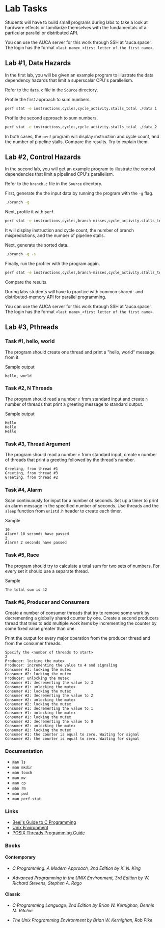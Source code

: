 Lab Tasks
=========

Students will have to build small programs during labs to take a look at
hardware effects or familiarize themselves with the fundamentals of a particular
parallel or distributed API.

You can use the AUCA server for this work through SSH at 'auca.space'. The login
has the format `<last name>_<first letter of the first name>`.

## Lab #1, Data Hazards

In the first lab, you will be given an example program to illustrate the data
dependency hazards that limit a superscalar CPU's parallelism.

Refer to the `data.c` file in the `Source` directory.

Profile the first approach to sum numbers.

```bash
perf stat -e instructions,cycles,cycle_activity.stalls_total ./data 1
```

Profile the second approach to sum numbers.

```bash
perf stat -e instructions,cycles,cycle_activity.stalls_total ./data 2
```

In both cases, the `perf` program will display instruction and cycle count,
and the number of pipeline stalls. Compare the results. Try to explain them.

## Lab #2, Control Hazards

In the second lab, you will get an example program to illustrate the control
dependencies that limit a pipelined CPU's parallelism.

Refer to the `branch.c` file in the `Source` directory.

First, generate the the input data by running the program with the `-g` flag.

```bash
./branch -g
```

Next, profile it with `perf`.

```bash
perf stat -e instructions,cycles,branch-misses,cycle_activity.stalls_total ./branch
```

It will display instruction and cycle count, the number of branch mispredictions, and
the number of pipeline stalls.

Next, generate the sorted data.

```bash
./branch -g -s
```

Finally, run the profiler with the program again.

```bash
perf stat -e instructions,cycles,branch-misses,cycle_activity.stalls_total ./branch
```

Compare the results.

During labs students will have to practice with common shared- and
distributed-memory API for parallel programming.

You can use the AUCA server for this work through SSH at 'auca.space'. The login
has the format `<last name>_<first letter of the first name>`.

## Lab #3, Pthreads

### Task #1, hello, world

The program should create one thread and print a "hello, world" message from it.

Sample output

```
hello, world
```

### Task #2, N Threads

The program should read a number `n` from standard input and create `n` number
of threads that print a greeting message to standard output.

Sample output

```
Hello
Hello
Hello
```

### Task #3, Thread Argument

The program should read a number `n` from standard input, create `n` number of
threads that print a greeting followed by the thread's number.

```
Greeting, from thread #1
Greeting, from thread #3
Greeting, from thread #2
```

### Task #4, Alarm

Scan continuously for input for a number of seconds. Set up a timer to print an
alarm message in the specified number of seconds. Use threads and the `sleep`
function from `unistd.h` header to create each timer.

Sample

```
10
Alarm! 10 seconds have passed
2
Alarm! 2 seconds have passed
```

### Task #5, Race

The program should try to calculate a total sum for two sets of numbers. For
every set it should use a separate thread.

Sample

```
The total sum is 42
```

### Task #6, Producer and Consumers

Create a number of consumer threads that try to remove some work by
decrementing a globally shared counter by one. Create a second producers
thread that tries to add multiple work items by incrementing the
counter by some fixed value greater than one.

Print the output for every major operation from the producer thread
and from the consumer threads.

```
Specify the <number of threads to start>
2
Producer: locking the mutex
Producer: incrementing the value to 4 and signaling
Consumer #1: locking the mutex
Consumer #2: locking the mutex
Producer: unlocking the mutex
Consumer #1: decrementing the value to 3
Consumer #1: unlocking the mutex
Consumer #1: locking the mutex
Consumer #2: decrementing the value to 2
Consumer #2: unlocking the mutex
Consumer #2: locking the mutex
Consumer #1: decrementing the value to 1
Consumer #1: unlocking the mutex
Consumer #1: locking the mutex
Consumer #2: decrementing the value to 0
Consumer #2: unlocking the mutex
Consumer #2: locking the mutex
Consumer #1: the counter is equal to zero. Waiting for signal
Consumer #2: the counter is equal to zero. Waiting for signal
```

### Documentation

* `man ls`
* `man mkdir`
* `man touch`
* `man mv`
* `man cp`
* `man rm`
* `man pwd`
* `man perf-stat`

### Links

* [Beej's Guide to C Programming](http://beej.us/guide/bgc)
* [Unix Environment](https://drive.google.com/file/d/0B85z_dQxOMgLNDN3QTFrSmYxZm8/view)
* [POSIX Threads Programming Guide](https://computing.llnl.gov/tutorials/pthreads)

### Books

#### Contemporary

* _C Programming: A Modern Approach, 2nd Edition by K. N. King_

* _Advanced Programming in the UNIX Environment, 3rd Edition by W. Richard
Stevens, Stephen A. Rago_

#### Classic

* _C Programming Language, 2nd Edition by Brian W. Kernighan, Dennis M.
Ritchie_

* _The Unix Programming Environment by Brian W. Kernighan, Rob Pike_
